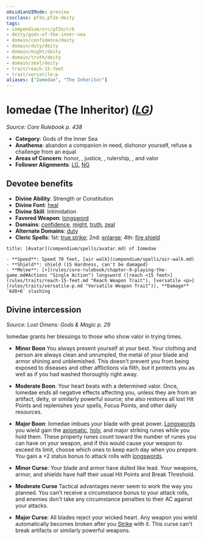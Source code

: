 ```yaml
---
obsidianUIMode: preview
cssclass: pf2e,pf2e-deity
tags:
- compendium/src/pf2e/crb
- deity/gods-of-the-inner-sea
- domain/confidence/deity
- domain/duty/deity
- domain/might/deity
- domain/truth/deity
- domain/zeal/deity
- trait/reach-15-feet
- trait/versatile-p
aliases: ["Iomedae", "The Inheritor"]
---
```

# Iomedae (The Inheritor) *([LG](rules/traits/lg-b1.md "Lawful Good Alignment Trait"))*  
*Source: Core Rulebook p. 438*  

- **Category**: Gods of the Inner Sea
- **Anathema**: abandon a companion in need, dishonor yourself, refuse a challenge from an equal
- **Areas of Concern**: honor, , justice, , rulership, , and valor
- **Follower Alignments**: [LG](rules/traits/lg-b1.md "Lawful Good Alignment Trait"), [NG](rules/traits/ng-b1.md "Neutral Good Alignment Trait")

## Devotee benefits

- **Divine Ability**: Strength or Constitution
- **Divine Font**: [heal](compendium/spells/heal.md)
- **Divine Skill**: Intimidation
- **Favored Weapon**: [longsword](compendium/equipment/items/longsword.md)
- **Domains**: [confidence](compendium/setting/domains.md#Confidence), [might](compendium/setting/domains.md#Might), [truth](compendium/setting/domains.md#Truth), [zeal](compendium/setting/domains.md#Zeal)
- **Alternate Domains**: [duty](compendium/setting/domains.md#Duty)
- **Cleric Spells**: 1st: [true strike](compendium/spells/true-strike.md); 2nd: [enlarge](compendium/spells/enlarge.md); 4th: [fire shield](compendium/spells/fire-shield.md)

```ad-embed-avatar
title: [Avatar](compendium/spells/avatar.md) of Iomedae

- **Speed**: Speed 70 feet, [air walk](compendium/spells/air-walk.md)
- **Shield**: shield (15 Hardness, can't be damaged)
- **Melee**: [>](rules/core-rulebook/chapter-9-playing-the-game.md#Actions "Single Action") longsword ([reach <15 feet>](rules/traits/reach-15-feet.md "Reach Weapon Trait"), [versatile <p>](rules/traits/versatile-p.md "Versatile Weapon Trait")), **Damage** `6d8+6` slashing
```

## Divine intercession
*Source: Lost Omens: Gods & Magic p. 29*

Iomedae grants her blessings to those who show valor in trying times.

- **Minor Boon** You always present yourself at your best. Your clothing and person are always clean and unrumpled, the metal of your blade and armor shining and unblemished. This doesn't prevent you from being exposed to diseases and other afflictions via filth, but it protects you as well as if you had washed thoroughly right away.
- **Moderate Boon**: Your heart beats with a determined valor. Once, Iomedae ends all negative effects affecting you, unless they are from an artifact, deity, or similarly powerful source; she also restores all lost Hit Points and replenishes your spells, Focus Points, and other daily resources.
- **Major Boon**: Iomedae imbues your blade with great power. [Longswords](compendium/equipment/items/longsword.md) you wield gain the [axiomatic](compendium/equipment/items/axiomatic.md), [holy](compendium/equipment/items/holy.md), and major striking runes while you hold them. These property runes count toward the number of runes you can have on your weapon, and if this would cause your weapon to exceed its limit, choose which ones to keep each day when you prepare. You gain a +2 status bonus to attack rolls with [longswords](compendium/equipment/items/longsword.md).

- **Minor Curse**: Your blade and armor have dulled like lead. Your weapons, armor, and shields have half their usual Hit Points and Break Threshold.
- **Moderate Curse** Tactical advantages never seem to work the way you planned. You can't receive a circumstance bonus to your attack rolls, and enemies don't take any circumstance penalties to their AC against your attacks.
- **Major Curse**: All blades reject your wicked heart. Any weapon you wield automatically becomes broken after you [Strike](rules/actions/strike.md) with it. This curse can't break artifacts or similarly powerful weapons.